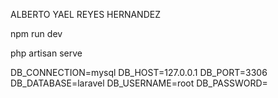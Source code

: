 ALBERTO YAEL REYES HERNANDEZ

npm run dev

php artisan serve

DB_CONNECTION=mysql
DB_HOST=127.0.0.1
DB_PORT=3306
DB_DATABASE=laravel
DB_USERNAME=root
DB_PASSWORD=
